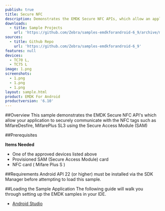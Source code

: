 ```yaml
---
publish: true
title: Secure NFC
description: Demonstrates the EMDK Secure NFC APIs, which allow an application to securely communicate with the NFC tags such as MifareDesfire, MifarePlus SL3 using the Secure Access Module (SAM). 
downloads:
  - title: Sample Projects
    url: 'https://github.com/Zebra/samples-emdkforandroid-6_9/archive/master.zip'
sources:
  - title: Github Repo
    url: 'https://github.com/Zebra/samples-emdkforandroid-6_9'
features: null
devices:
  - TC70 L, 
  - TC75 L
image: 1.png
screenshots:
  - 1.png
  - 1.png
  - 1.png
layout: sample.html
product: EMDK For Android
productversion: '6.10'
---
```



##Overview
This sample demonstrates the EMDK Secure NFC API's which allow your application to securely communicate with the NFC tags such as MifareDesfire, MifarePlus SL3 using the Secure Access Module (SAM)

##Prerequisites

**Items Needed**
* One of the approved devices listed above
* Provisioned SAM (Secure Access Module) card
* NFC card ( Mifare Plus S )



##Requirements
Android API 22 (or higher) must be installed via the SDK Manager before attempting to load this sample.

##Loading the Sample Application
The following guide will walk you through setting up the EMDK samples in your IDE.

* [Android Studio](/emdk-for-android/6-10/guide/emdksamples_androidstudio)






















